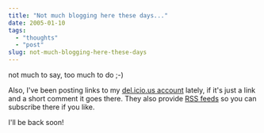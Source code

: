 ```yaml
---
title: "Not much blogging here these days..."
date: 2005-01-10
tags: 
  - "thoughts"
  - "post"
slug: not-much-blogging-here-these-days
---
```


not much to say, too much to do ;-)

Also, I've been posting links to my [del.icio.us account](http://del.icio.us/bdelacretaz) lately, if it's just a link and a short comment it goes there. They also provide [RSS feeds](http://del.icio.us/rss/bdelacretaz) so you can subscribe there if you like.

I'll be back soon!
